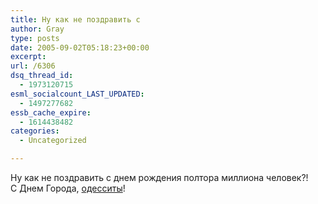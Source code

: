 ```yaml
---
title: Ну как не поздравить с
author: Gray
type: posts
date: 2005-09-02T05:18:23+00:00
excerpt:
url: /6306
dsq_thread_id:
  - 1973120715
esml_socialcount_LAST_UPDATED:
  - 1497277682
essb_cache_expire:
  - 1614438482
categories:
  - Uncategorized

---
```








Ну как не поздравить с днем рождения полтора миллиона человек?!  
С Днем Города, <a href="http://www.city.odessa.ua/" target="_blank">одесситы</a>!